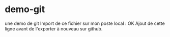 # demo-git
une demo de git
Import de ce fichier sur mon poste local : OK
Ajout de cette ligne avant de l'exporter à nouveau sur github.